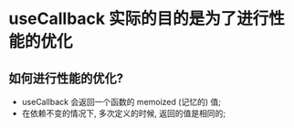 # useCallback 实际的目的是为了进行性能的优化  
## 如何进行性能的优化?  
- useCallback 会返回一个函数的 memoized (记忆的) 值;  
- 在依赖不变的情况下, 多次定义的时候, 返回的值是相同的;  